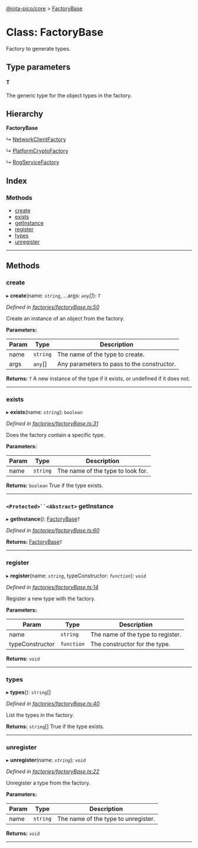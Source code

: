 [@iota-pico/core](../README.md) > [FactoryBase](../classes/factorybase.md)

# Class: FactoryBase

Factory to generate types.

## Type parameters
#### T 

The generic type for the object types in the factory.

## Hierarchy

**FactoryBase**

↳  [NetworkClientFactory](networkclientfactory.md)

↳  [PlatformCryptoFactory](platformcryptofactory.md)

↳  [RngServiceFactory](rngservicefactory.md)

## Index

### Methods

* [create](factorybase.md#create)
* [exists](factorybase.md#exists)
* [getInstance](factorybase.md#getinstance)
* [register](factorybase.md#register)
* [types](factorybase.md#types)
* [unregister](factorybase.md#unregister)

---

## Methods

<a id="create"></a>

###  create

▸ **create**(name: *`string`*, ...args: *`any`[]*): `T`

*Defined in [factories/factoryBase.ts:50](https://github.com/iota-pico/core/blob/35412fd/src/factories/factoryBase.ts#L50)*

Create an instance of an object from the factory.

**Parameters:**

| Param | Type | Description |
| ------ | ------ | ------ |
| name | `string`   |  The name of the type to create. |
| args | `any`[]   |  Any parameters to pass to the constructor. |

**Returns:** `T`
A new instance of the type if it exists, or undefined if it does not.

___

<a id="exists"></a>

###  exists

▸ **exists**(name: *`string`*): `boolean`

*Defined in [factories/factoryBase.ts:31](https://github.com/iota-pico/core/blob/35412fd/src/factories/factoryBase.ts#L31)*

Does the factory contain a specific type.

**Parameters:**

| Param | Type | Description |
| ------ | ------ | ------ |
| name | `string`   |  The name of the type to look for. |

**Returns:** `boolean`
True if the type exists.

___

<a id="getinstance"></a>

### `<Protected>``<Abstract>` getInstance

▸ **getInstance**(): [FactoryBase](factorybase.md)`T`

*Defined in [factories/factoryBase.ts:60](https://github.com/iota-pico/core/blob/35412fd/src/factories/factoryBase.ts#L60)*

**Returns:** [FactoryBase](factorybase.md)`T`

___

<a id="register"></a>

###  register

▸ **register**(name: *`string`*, typeConstructor: *`function`*): `void`

*Defined in [factories/factoryBase.ts:14](https://github.com/iota-pico/core/blob/35412fd/src/factories/factoryBase.ts#L14)*

Register a new type with the factory.

**Parameters:**

| Param | Type | Description |
| ------ | ------ | ------ |
| name | `string`   |  The name of the type to register. |
| typeConstructor | `function`   |  The constructor for the type. |

**Returns:** `void`

___

<a id="types"></a>

###  types

▸ **types**(): `string`[]

*Defined in [factories/factoryBase.ts:40](https://github.com/iota-pico/core/blob/35412fd/src/factories/factoryBase.ts#L40)*

List the types in the factory.

**Returns:** `string`[]
True if the type exists.

___

<a id="unregister"></a>

###  unregister

▸ **unregister**(name: *`string`*): `void`

*Defined in [factories/factoryBase.ts:22](https://github.com/iota-pico/core/blob/35412fd/src/factories/factoryBase.ts#L22)*

Unregister a type from the factory.

**Parameters:**

| Param | Type | Description |
| ------ | ------ | ------ |
| name | `string`   |  The name of the type to unregister. |

**Returns:** `void`

___

